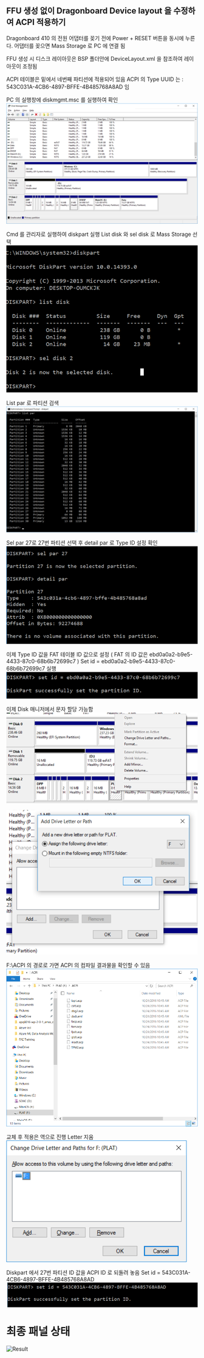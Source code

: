 ## FFU 생성 없이 Dragonboard Device layout 을 수정하여 ACPI 적용하기 

Dragonboard 410 의 전원 어댑터를 꽂기 전에 Power + RESET 버튼을 동시에 누른다. 
어댑터를 꽂으면 Mass Storage 로 PC 에 연결 됨 

FFU 생성 시 디스크 레이아웃은 BSP 폴더안에 DeviceLayout.xml 을 참조하여 레이아웃이 조정됨 

ACPI 테이블은 밑에서 네번째 파티션에 적용되어 있음 
ACPI 의 Type UUID 는 : 543C031A-4CB6-4897-BFFE-4B485768A8AD 임 

PC 의 실행창에 diskmgmt.msc 를 실행하여 확인 
![diskmgmt](image/diskmgmt.png)


Cmd 를 관리자로 실행하여 diskpart 실행 
List disk 와 sel disk 로 Mass Storage 선택 
![listdisk](image/diskpart.png)

List par 로 파티션 검색 
![listpar](image/listpar.png)

Sel par 27로 27번 파티션 선택 후 detail par 로 Type ID 설정 확인 
![Selpar](image/selpar.png)

이제 Type ID 값을 FAT 테이블 ID 값으로 설정 ( FAT 의 ID 값은 ebd0a0a2-b9e5-4433-87c0-68b6b72699c7 ) 
Set id = ebd0a0a2-b9e5-4433-87c0-68b6b72699c7 실행 
![Setfat](image/setfat.png)

이제 Disk 매니저에서 문자 할당 가능함 
![Setletter](image/assignletter.png)

![Setletter1](image/assignletter1.png)

F:\ACPI 의 경로로 가면 ACPI 의 컴파일 결과물을 확인할 수 있음 
![folder](image/folder.png)

교체 후 적용은 역으로 진행 
Letter 지움 
![removeletter](image/removeletter.png)

Diskpart 에서 27번 파티션 ID 값을 ACPI ID 로 되돌려 놓음
Set id = 543C031A-4CB6-4897-BFFE-4B485768A8AD 
![setacpi](image/setacpi.png)







# 최종 패널 상태 
![Result](image/JD9161.jpg) 

